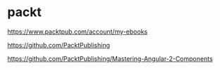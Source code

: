 # packt  

https://www.packtpub.com/account/my-ebooks  

https://github.com/PacktPublishing  


https://github.com/PacktPublishing/Mastering-Angular-2-Components  


